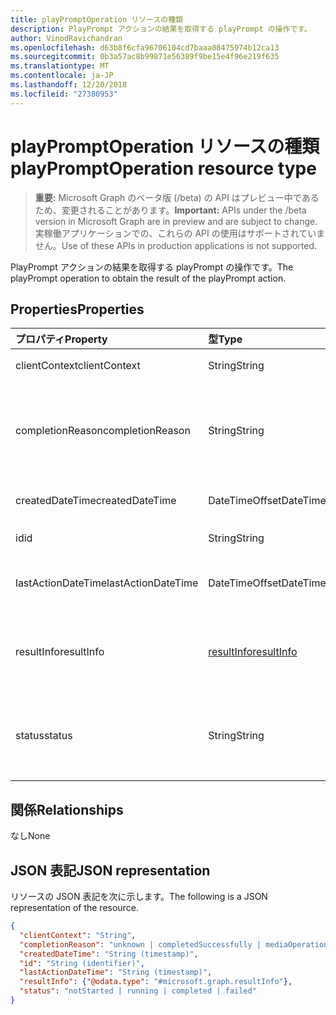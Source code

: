 ```yaml
---
title: playPromptOperation リソースの種類
description: PlayPrompt アクションの結果を取得する playPrompt の操作です。
author: VinodRavichandran
ms.openlocfilehash: d63b8f6cfa96706104cd7baaa08475974b12ca13
ms.sourcegitcommit: 0b3a57ac8b99871e56389f9be15e4f96e219f635
ms.translationtype: MT
ms.contentlocale: ja-JP
ms.lasthandoff: 12/20/2018
ms.locfileid: "27380953"
---
```

# <a name="playpromptoperation-resource-type"></a><span data-ttu-id="d141b-103">playPromptOperation リソースの種類</span><span class="sxs-lookup"><span data-stu-id="d141b-103">playPromptOperation resource type</span></span>

> <span data-ttu-id="d141b-104">**重要:** Microsoft Graph のベータ版 (/beta) の API はプレビュー中であるため、変更されることがあります。</span><span class="sxs-lookup"><span data-stu-id="d141b-104">**Important:** APIs under the /beta version in Microsoft Graph are in preview and are subject to change.</span></span> <span data-ttu-id="d141b-105">実稼働アプリケーションでの、これらの API の使用はサポートされていません。</span><span class="sxs-lookup"><span data-stu-id="d141b-105">Use of these APIs in production applications is not supported.</span></span>

<span data-ttu-id="d141b-106">PlayPrompt アクションの結果を取得する playPrompt の操作です。</span><span class="sxs-lookup"><span data-stu-id="d141b-106">The playPrompt operation to obtain the result of the playPrompt action.</span></span>

## <a name="properties"></a><span data-ttu-id="d141b-107">Properties</span><span class="sxs-lookup"><span data-stu-id="d141b-107">Properties</span></span>

| <span data-ttu-id="d141b-108">プロパティ</span><span class="sxs-lookup"><span data-stu-id="d141b-108">Property</span></span>            | <span data-ttu-id="d141b-109">型</span><span class="sxs-lookup"><span data-stu-id="d141b-109">Type</span></span>                        | <span data-ttu-id="d141b-110">説明</span><span class="sxs-lookup"><span data-stu-id="d141b-110">Description</span></span>|
|:--------------------|:----------------------------|:-----------------------------------------------------------------------------------|
| <span data-ttu-id="d141b-111">clientContext</span><span class="sxs-lookup"><span data-stu-id="d141b-111">clientContext</span></span>       | <span data-ttu-id="d141b-112">String</span><span class="sxs-lookup"><span data-stu-id="d141b-112">String</span></span>                      | <span data-ttu-id="d141b-113">クライアントのコンテキスト。</span><span class="sxs-lookup"><span data-stu-id="d141b-113">The client context.</span></span>                                                                |
| <span data-ttu-id="d141b-114">completionReason</span><span class="sxs-lookup"><span data-stu-id="d141b-114">completionReason</span></span>    | <span data-ttu-id="d141b-115">String</span><span class="sxs-lookup"><span data-stu-id="d141b-115">String</span></span>                      | <span data-ttu-id="d141b-116">可能な値は、`unknown`、`completedSuccessfully`、`mediaOperationCanceled` です。</span><span class="sxs-lookup"><span data-stu-id="d141b-116">Possible values are: `unknown`, `completedSuccessfully`, `mediaOperationCanceled`.</span></span> |
| <span data-ttu-id="d141b-117">createdDateTime</span><span class="sxs-lookup"><span data-stu-id="d141b-117">createdDateTime</span></span>     | <span data-ttu-id="d141b-118">DateTimeOffset</span><span class="sxs-lookup"><span data-stu-id="d141b-118">DateTimeOffset</span></span>              | <span data-ttu-id="d141b-119">操作の開始時刻です。</span><span class="sxs-lookup"><span data-stu-id="d141b-119">The start time of the operation.</span></span>                                                   |
| <span data-ttu-id="d141b-120">id</span><span class="sxs-lookup"><span data-stu-id="d141b-120">id</span></span>                  | <span data-ttu-id="d141b-121">String</span><span class="sxs-lookup"><span data-stu-id="d141b-121">String</span></span>                      | <span data-ttu-id="d141b-122">読み取り専用です。</span><span class="sxs-lookup"><span data-stu-id="d141b-122">Read-only.</span></span>                                                                         |
| <span data-ttu-id="d141b-123">lastActionDateTime</span><span class="sxs-lookup"><span data-stu-id="d141b-123">lastActionDateTime</span></span>  | <span data-ttu-id="d141b-124">DateTimeOffset</span><span class="sxs-lookup"><span data-stu-id="d141b-124">DateTimeOffset</span></span>              | <span data-ttu-id="d141b-125">操作の最後の操作の時間です。</span><span class="sxs-lookup"><span data-stu-id="d141b-125">The time of the last action of the operation.</span></span>                                      |
| <span data-ttu-id="d141b-126">resultInfo</span><span class="sxs-lookup"><span data-stu-id="d141b-126">resultInfo</span></span>          | [<span data-ttu-id="d141b-127">resultInfo</span><span class="sxs-lookup"><span data-stu-id="d141b-127">resultInfo</span></span>](resultInfo.md) | <span data-ttu-id="d141b-128">結果の情報です。</span><span class="sxs-lookup"><span data-stu-id="d141b-128">The result information.</span></span> <span data-ttu-id="d141b-129">読み取り専用です。</span><span class="sxs-lookup"><span data-stu-id="d141b-129">Read-only.</span></span> <span data-ttu-id="d141b-130">サーバーを生成します。</span><span class="sxs-lookup"><span data-stu-id="d141b-130">Server generated.</span></span>                               |
| <span data-ttu-id="d141b-131">status</span><span class="sxs-lookup"><span data-stu-id="d141b-131">status</span></span>              | <span data-ttu-id="d141b-132">String</span><span class="sxs-lookup"><span data-stu-id="d141b-132">String</span></span>                      | <span data-ttu-id="d141b-133">可能な値は、`notStarted`、`running`、`completed`、`failed` です。</span><span class="sxs-lookup"><span data-stu-id="d141b-133">Possible values are: `notStarted`, `running`, `completed`, `failed`.</span></span>               |

## <a name="relationships"></a><span data-ttu-id="d141b-134">関係</span><span class="sxs-lookup"><span data-stu-id="d141b-134">Relationships</span></span>
<span data-ttu-id="d141b-135">なし</span><span class="sxs-lookup"><span data-stu-id="d141b-135">None</span></span>

## <a name="json-representation"></a><span data-ttu-id="d141b-136">JSON 表記</span><span class="sxs-lookup"><span data-stu-id="d141b-136">JSON representation</span></span>

<span data-ttu-id="d141b-137">リソースの JSON 表記を次に示します。</span><span class="sxs-lookup"><span data-stu-id="d141b-137">The following is a JSON representation of the resource.</span></span>

<!-- {
  "blockType": "resource",
  "optionalProperties": [

  ],
  "@odata.type": "microsoft.graph.playPromptOperation"
}-->
```json
{
  "clientContext": "String",
  "completionReason": "unknown | completedSuccessfully | mediaOperationCanceled",
  "createdDateTime": "String (timestamp)",
  "id": "String (identifier)",
  "lastActionDateTime": "String (timestamp)",
  "resultInfo": {"@odata.type": "#microsoft.graph.resultInfo"},
  "status": "notStarted | running | completed | failed"
}
```

<!-- uuid: 8fcb5dbc-d5aa-4681-8e31-b001d5168d79
2015-10-25 14:57:30 UTC -->
<!-- {
  "type": "#page.annotation",
  "description": "playPromptOperation resource",
  "keywords": "",
  "section": "documentation",
  "tocPath": ""
}-->
